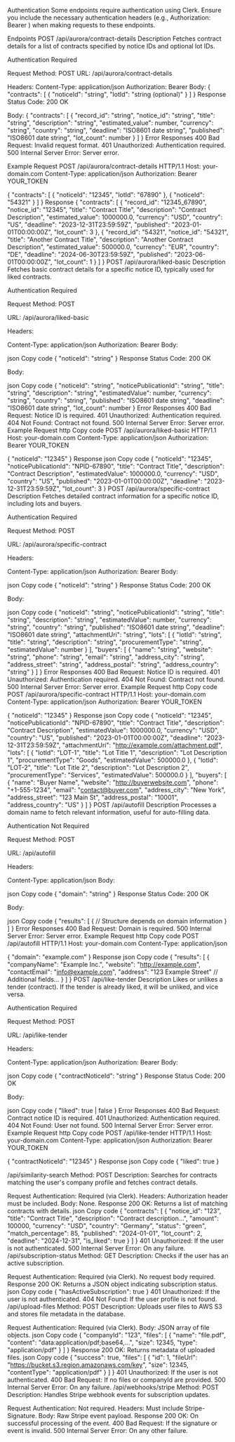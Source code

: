 Authentication
Some endpoints require authentication using Clerk. Ensure you include the necessary authentication headers (e.g., Authorization: Bearer <token>) when making requests to these endpoints.

Endpoints
POST /api/aurora/contract-details
Description
Fetches contract details for a list of contracts specified by notice IDs and optional lot IDs.

Authentication
Required

Request
Method: POST
URL: /api/aurora/contract-details

Headers:
Content-Type: application/json
Authorization: Bearer <token>
Body:
{
  "contracts": [
    {
      "noticeId": "string",
      "lotId": "string (optional)"
    }
  ]
}
Response
Status Code: 200 OK

Body:
{
  "contracts": [
    {
      "record_id": "string",
      "notice_id": "string",
      "title": "string",
      "description": "string",
      "estimated_value": number,
      "currency": "string",
      "country": "string",
      "deadline": "ISO8601 date string",
      "published": "ISO8601 date string",
      "lot_count": number
    }
  ]
}
Error Responses
400 Bad Request: Invalid request format.
401 Unauthorized: Authentication required.
500 Internal Server Error: Server error.

Example
Request
POST /api/aurora/contract-details HTTP/1.1
Host: your-domain.com
Content-Type: application/json
Authorization: Bearer YOUR_TOKEN

{
  "contracts": [
    { "noticeId": "12345", "lotId": "67890" },
    { "noticeId": "54321" }
  ]
}
Response
{
  "contracts": [
    {
      "record_id": "12345_67890",
      "notice_id": "12345",
      "title": "Contract Title",
      "description": "Contract Description",
      "estimated_value": 1000000.0,
      "currency": "USD",
      "country": "US",
      "deadline": "2023-12-31T23:59:59Z",
      "published": "2023-01-01T00:00:00Z",
      "lot_count": 3
    },
    {
      "record_id": "54321",
      "notice_id": "54321",
      "title": "Another Contract Title",
      "description": "Another Contract Description",
      "estimated_value": 500000.0,
      "currency": "EUR",
      "country": "DE",
      "deadline": "2024-06-30T23:59:59Z",
      "published": "2023-06-01T00:00:00Z",
      "lot_count": 1
    }
  ]
}
POST /api/aurora/liked-basic
Description
Fetches basic contract details for a specific notice ID, typically used for liked contracts.

Authentication
Required

Request
Method: POST

URL: /api/aurora/liked-basic

Headers:

Content-Type: application/json
Authorization: Bearer <token>
Body:

json
Copy code
{
  "noticeId": "string"
}
Response
Status Code: 200 OK

Body:

json
Copy code
{
  "noticeId": "string",
  "noticePublicationId": "string",
  "title": "string",
  "description": "string",
  "estimatedValue": number,
  "currency": "string",
  "country": "string",
  "published": "ISO8601 date string",
  "deadline": "ISO8601 date string",
  "lot_count": number
}
Error Responses
400 Bad Request: Notice ID is required.
401 Unauthorized: Authentication required.
404 Not Found: Contract not found.
500 Internal Server Error: Server error.
Example
Request
http
Copy code
POST /api/aurora/liked-basic HTTP/1.1
Host: your-domain.com
Content-Type: application/json
Authorization: Bearer YOUR_TOKEN

{
  "noticeId": "12345"
}
Response
json
Copy code
{
  "noticeId": "12345",
  "noticePublicationId": "NPID-67890",
  "title": "Contract Title",
  "description": "Contract Description",
  "estimatedValue": 1000000.0,
  "currency": "USD",
  "country": "US",
  "published": "2023-01-01T00:00:00Z",
  "deadline": "2023-12-31T23:59:59Z",
  "lot_count": 3
}
POST /api/aurora/specific-contract
Description
Fetches detailed contract information for a specific notice ID, including lots and buyers.

Authentication
Required

Request
Method: POST

URL: /api/aurora/specific-contract

Headers:

Content-Type: application/json
Authorization: Bearer <token>
Body:

json
Copy code
{
  "noticeId": "string"
}
Response
Status Code: 200 OK

Body:

json
Copy code
{
  "noticeId": "string",
  "noticePublicationId": "string",
  "title": "string",
  "description": "string",
  "estimatedValue": number,
  "currency": "string",
  "country": "string",
  "published": "ISO8601 date string",
  "deadline": "ISO8601 date string",
  "attachmentUri": "string",
  "lots": [
    {
      "lotId": "string",
      "title": "string",
      "description": "string",
      "procurementType": "string",
      "estimatedValue": number
    }
  ],
  "buyers": [
    {
      "name": "string",
      "website": "string",
      "phone": "string",
      "email": "string",
      "address_city": "string",
      "address_street": "string",
      "address_postal": "string",
      "address_country": "string"
    }
  ]
}
Error Responses
400 Bad Request: Notice ID is required.
401 Unauthorized: Authentication required.
404 Not Found: Contract not found.
500 Internal Server Error: Server error.
Example
Request
http
Copy code
POST /api/aurora/specific-contract HTTP/1.1
Host: your-domain.com
Content-Type: application/json
Authorization: Bearer YOUR_TOKEN

{
  "noticeId": "12345"
}
Response
json
Copy code
{
  "noticeId": "12345",
  "noticePublicationId": "NPID-67890",
  "title": "Contract Title",
  "description": "Contract Description",
  "estimatedValue": 1000000.0,
  "currency": "USD",
  "country": "US",
  "published": "2023-01-01T00:00:00Z",
  "deadline": "2023-12-31T23:59:59Z",
  "attachmentUri": "http://example.com/attachment.pdf",
  "lots": [
    {
      "lotId": "LOT-1",
      "title": "Lot Title 1",
      "description": "Lot Description 1",
      "procurementType": "Goods",
      "estimatedValue": 500000.0
    },
    {
      "lotId": "LOT-2",
      "title": "Lot Title 2",
      "description": "Lot Description 2",
      "procurementType": "Services",
      "estimatedValue": 500000.0
    }
  ],
  "buyers": [
    {
      "name": "Buyer Name",
      "website": "http://buyerwebsite.com",
      "phone": "+1-555-1234",
      "email": "contact@buyer.com",
      "address_city": "New York",
      "address_street": "123 Main St",
      "address_postal": "10001",
      "address_country": "US"
    }
  ]
}
POST /api/autofill
Description
Processes a domain name to fetch relevant information, useful for auto-filling data.

Authentication
Not Required

Request
Method: POST

URL: /api/autofill

Headers:

Content-Type: application/json
Body:

json
Copy code
{
  "domain": "string"
}
Response
Status Code: 200 OK

Body:

json
Copy code
{
  "results": [
    {
      // Structure depends on domain information
    }
  ]
}
Error Responses
400 Bad Request: Domain is required.
500 Internal Server Error: Server error.
Example
Request
http
Copy code
POST /api/autofill HTTP/1.1
Host: your-domain.com
Content-Type: application/json

{
  "domain": "example.com"
}
Response
json
Copy code
{
  "results": [
    {
      "companyName": "Example Inc.",
      "website": "http://example.com",
      "contactEmail": "info@example.com",
      "address": "123 Example Street"
      // Additional fields...
    }
  ]
}
POST /api/like-tender
Description
Likes or unlikes a tender (contract). If the tender is already liked, it will be unliked, and vice versa.

Authentication
Required

Request
Method: POST

URL: /api/like-tender

Headers:

Content-Type: application/json
Authorization: Bearer <token>
Body:

json
Copy code
{
  "contractNoticeId": "string"
}
Response
Status Code: 200 OK

Body:

json
Copy code
{
  "liked": true | false
}
Error Responses
400 Bad Request: Contract notice ID is required.
401 Unauthorized: Authentication required.
404 Not Found: User not found.
500 Internal Server Error: Server error.
Example
Request
http
Copy code
POST /api/like-tender HTTP/1.1
Host: your-domain.com
Content-Type: application/json
Authorization: Bearer YOUR_TOKEN

{
  "contractNoticeId": "12345"
}
Response
json
Copy code
{
  "liked": true
}

/api/similarity-search
Method: POST
Description: Searches for contracts matching the user's company profile and fetches contract details.

Request
Authentication: Required (via Clerk).
Headers: Authorization header must be included.
Body: None.
Response
200 OK: Returns a list of matching contracts with details.
json
Copy code
{
  "contracts": [
    {
      "notice_id": "123",
      "title": "Contract Title",
      "description": "Contract description...",
      "amount": 100000,
      "currency": "USD",
      "country": "Germany",
      "status": "green",
      "match_percentage": 85,
      "published": "2024-01-01",
      "lot_count": 2,
      "deadline": "2024-12-31",
      "is_liked": true
    }
  ]
}
401 Unauthorized: If the user is not authenticated.
500 Internal Server Error: On any failure.
/api/subscription-status
Method: GET
Description: Checks if the user has an active subscription.

Request
Authentication: Required (via Clerk).
No request body required.
Response
200 OK: Returns a JSON object indicating subscription status.
json
Copy code
{ "hasActiveSubscription": true }
401 Unauthorized: If the user is not authenticated.
404 Not Found: If the user profile is not found.
/api/upload-files
Method: POST
Description: Uploads user files to AWS S3 and stores file metadata in the database.

Request
Authentication: Required (via Clerk).
Body: JSON array of file objects.
json
Copy code
{
  "companyId": "123",
  "files": [
    {
      "name": "file.pdf",
      "content": "data:application/pdf;base64,...",
      "size": 12345,
      "type": "application/pdf"
    }
  ]
}
Response
200 OK: Returns metadata of uploaded files.
json
Copy code
{
  "success": true,
  "files": [
    {
      "id": 1,
      "fileUrl": "https://bucket.s3.region.amazonaws.com/key",
      "size": 12345,
      "contentType": "application/pdf"
    }
  ]
}
401 Unauthorized: If the user is not authenticated.
400 Bad Request: If no files or companyId are provided.
500 Internal Server Error: On any failure.
/api/webhooks/stripe
Method: POST
Description: Handles Stripe webhook events for subscription updates.

Request
Authentication: Not required.
Headers: Must include Stripe-Signature.
Body: Raw Stripe event payload.
Response
200 OK: On successful processing of the event.
400 Bad Request: If the signature or event is invalid.
500 Internal Server Error: On any other failure.